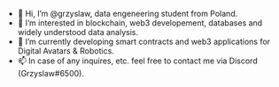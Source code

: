 - 👋 Hi, I’m @grzyslaw, data engeneering student from Poland.
- 👀 I’m interested in blockchain, web3 developement, databases and widely understood data analysis.
- 🌱 I’m currently developing smart contracts and web3 applications for Digital Avatars & Robotics.
- 📫 In case of any inquires, etc. feel free to contact me via Discord (Grzyslaw#6500).

<!---
grzyslaw/grzyslaw is a ✨ special ✨ repository because its `README.md` (this file) appears on your GitHub profile.
You can click the Preview link to take a look at your changes.
--->
